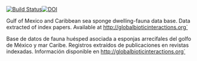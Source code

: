 [![Build Status](https://travis-ci.org/BDMYRepository/Sponge_Interactions.svg?branch=master)](https://travis-ci.org/BDMYRepository/Sponge_Interactions)[![DOI](https://zenodo.org/badge/DOI/10.5281/zenodo.3333024.svg)](https://doi.org/10.5281/zenodo.3333024)

Gulf of Mexico and Caribbean sea sponge dwelling-fauna data base. Data extracted of index papers. Available at http://globalbioticinteractions.org`

Base de datos de fauna huésped asociada a esponjas arrecifales del golfo de México y mar Caribe. Registros extraídos de publicaciones en revistas indexadas. Información disponible en http://globalbioticinteractions.org`
